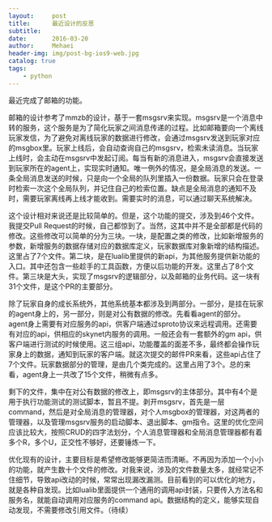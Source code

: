 ```yaml
---
layout:     post
title:      最近设计的反思
subtitle:   
date:       2016-03-20
author:     Mehaei
header-img: img/post-bg-ios9-web.jpg
catalog: true
tags:
    - python
---
```

最近完成了邮箱的功能。

邮箱的设计参考了mmzb的设计，基于一套msgsrv来实现。msgsrv是一个消息中转的服务，这个服务是为了简化玩家之间消息传递的过程。比如邮箱要向一个离线玩家发信，为了避免对离线玩家的数据进行修改，会通过msgsrv发送到玩家对应的msgbox里。玩家上线后，会自动查询自己的msgsrv，检索未读消息。当玩家上线时，会主动在msgsrv中发起订阅。每当有新的消息进入，msgsrv会直接发送到玩家所在的agent上，实现实时通知。唯一例外的情况，是全局消息的发送。一条全局消息发送的时候，只是向一个全局的队列里插入一份数据。玩家只会在登录时检索一次这个全局队列，并记住自己的检索位置。缺点是全局消息的通知不及时，需要玩家离线再上线才能收到。需要实时的消息，可以通过聊天系统解决。

这个设计相对来说还是比较简单的。但是，这个功能的提交，涉及到46个文件。我提交Pull Request的时候，自己都惊到了。当然，这其中并不是全部都是代码的修改。这些修改可以简单的分为三块。一块，是配置之类的修改，比如新增服务的参数，新增服务的数据存储对应的数据库定义，玩家数据库对象新增的结构描述。这里占了7个文件。第二块，是在lualib里提供的新api，为其他服务提供新功能的入口。其中还包含一些趁手的工具函数，方便以后功能的开发。这里占了8个文件。第三块是大头，实现了msgsrv的逻辑部分，以及邮箱的业务代码。这一块有31个文件，是这个PR的主要部分。

除了玩家自身的成长系统外，其他系统基本都涉及到两部分。一部分，是挂在玩家的agent身上的，另一部分，则是对公有数据的修改。先看看agent的部分。agent身上需要有对应服务的api，供客户端通过sproto协议来远程调用。还需要有对应的api，供相应的skynet内服务的调用。一般还会有一套额外的gm api，供客户端进行测试的时候使用。这三组api，功能覆盖的面差不多，最终都会操作玩家身上的数据，通知到玩家的客户端。就这次提交的邮件PR来看，这些api占住了7个文件。玩家数据部分的管理，是由几个类完成的。这里占用了3个。总的来看，agent身上一共改了15个文件，稍微有点多。

剩下的文件，集中在对公有数据的修改上，即msgsrv的主体部分。其中有4个是用于执行功能测试的测试脚本，暂且不提。剥开msgsrv，首先是一层command，然后是对全局消息的管理器，对个人msgbox的管理器，对这两者的管理器，以及管理msgsrv服务的启动脚本、退出脚本、gm指令。这里的优化空间应该比较大，按照CRUD的四字法划分，个人消息管理器和全局消息管理器都有着多个R，多个U，正交性不够好，还要锤炼一下。

优化现有的设计，主要目标是希望修改能够更简洁而清晰。不再因为添加一个小小的功能，就产生数十个文件的修改。对我来说，涉及的文件数量太多，就经常记不住细节，导致api改动的时候，常常出现漏改漏测。目前看到的可以优化的地方，就是各种自发现。比如lualib里面提供一个通用的调用api封装，只要传入方法名和服务名，就能自动调用对应服务的command api。数据结构的定义，能够实现自动发现，不需要修改引用文件。（待续）
